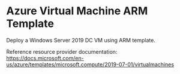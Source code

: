 # Azure Virtual Machine ARM Template

Deploy a Windows Server 2019 DC VM using ARM template.

Reference resource provider documentation:  https://docs.microsoft.com/en-us/azure/templates/microsoft.compute/2019-07-01/virtualmachines

